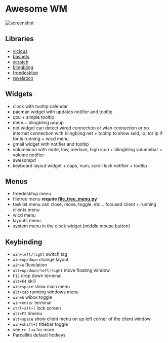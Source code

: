 Awesome WM
==========

![screenshot](https://dl.dropboxusercontent.com/u/7248454/screenshots/2013-05-29-012834_3600x1080_scrot.png)

Libraries
---------
* [vicious](http://git.sysphere.org/vicious/)
* [bashets](http://gitorious.org/bashets)
* [scratch](http://git.sysphere.org/awesome-configs/tree/scratch)
* [blingbling](https://github.com/cedlemo/blingbling)
* [freedesktop](https://github.com/terceiro/awesome-freedesktop)
* [revelation](https://github.com/bioe007/awesome-revelation.git)

Widgets
-------

* clock with tooltip calendar
* pacman widget with updates notifier and tooltip
* cpu + simple tooltip
* mem + blingbling popup
* net widget can detect wired connection or wlan connection or no internet connection with blingbling.net + tooltip  to show ssid, ip, tor ip if tor is running + wicd menu
* gmail widget with notifier and tooltip
* volumeicon with mute, low, medium, high icon + blingbling volumebar + volume notifier
* awesompd
* keyboard layout widget + caps, num, scroll lock notifier + tooltip

Menus
-----

* freedesktop menu
* filetree menu **require [file_tree_menu.py](https://github.com/melanogaster42/File_tree_menu/raw/master/file_tree_menu.py)**
* tasklist menu can close, move, toggle, etc .. focused client + running clients menu
* wicd menu
* layouts menu
* system menu in the clock widget (middle mouse button)

Keybinding
----------

* `win+left/right` switch tag
* `win+up/down` change layout
* `win+e` Revelation
* `alt+up/down/left/right` move floating window
* `F12` drop down terminal
* `alt+F4` xkill
* `win+space` show main menu
* `alt+tab` running windows menu
* `win+b` wibox toggle
* `win+enter` terminal
* `ctrl+alt+l` lock screen
* `alt+F2` dmenu
* `alt+space` show client menu on up left corner of the client window
* `win+shift+t` titlebar toggle 
* see `rc.lua` for more
* Parcellite default hotkeys

